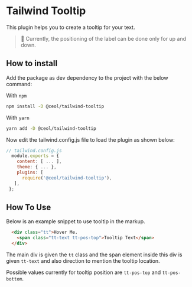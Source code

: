 # Tailwind Tooltip

This plugin helps you to create a tooltip for your text.

> 📝 Currently, the positioning of the label can be done 
only for up and down.

## How to install

Add the package as dev dependency to the project with the
below command:

With `npm`

```bash
npm install -D @ceol/tailwind-tooltip
```

With `yarn`

```bash
yarn add -D @ceol/tailwind-tooltip
```

Now edit the tailwind.config.js file to load the plugin as
shown below:

```js
// tailwind.config.js
  module.exports = {
    content: [ ... ],
    theme: { ... },
    plugins: [
      require('@ceol/tailwind-tooltip'),
   ],
 };
```

## How To Use

Below is an example snippet to use tooltip in the markup.

```html
  <div class="tt">Hover Me.
    <span class="tt-text tt-pos-top">Tooltip Text</span>
  </div>
```

The main div is given the `tt` class and the span element 
inside this div is given `tt-text` and also direction to 
mention the tooltip location.

Possible values currently for tooltip position are 
`tt-pos-top` and `tt-pos-bottom`.
